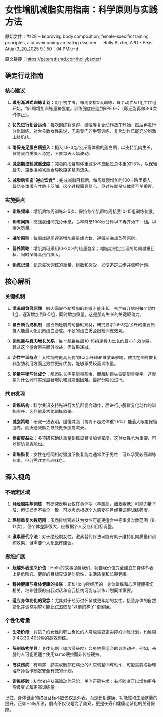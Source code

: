 # 女性增肌减脂实用指南：科学原则与实践方法

原始文件：#228 ‒ Improving body composition, female-specific training principles, and overcoming an eating disorder ｜ Holly Baxter, APD - Peter Attia (3_20_2025 9：50：04 PM).md

原文链接：https://peterattiamd.com/hollybaxter/

## 确定行动指南

### 核心建议

1. **采用渐进式训练计划**：对于初学者，每周安排3天训练，每个动作从1组工作组开始，每6周增加训练量和强度。训练强度应达到RPE 6-7（即还能再做3-4次时停止）。

2. **优先进行复合运动**：每次训练将深蹲、硬拉等复合动作放在开始，然后再进行分化训练。对大多数女性来说，无需专门的手臂训练，复合动作已能充分刺激上肢肌肉。

3. **确保充足蛋白质摄入**：摄入1.8-3克/公斤瘦体重的蛋白质，以支持肌肉生长。保持蛋白质摄入稳定，不要每天大幅波动。

4. **减脂期控制减重速度**：减脂阶段每周体重减少不应超过总体重的1.5%，以保留肌肉。更激进的减重会导致更多肌肉流失。

5. **减脂后实施"逆向饮食"**：完成减脂目标后，每周缓慢增加约100卡路里摄入，帮助身体适应并防止反弹。这个过程需要耐心，但对长期保持体重至关重要。

### 实施要点

- **训练频率**：增肌期每周训练3-5次，保持每个肌群每周接受10-15组训练刺激。
  
- **训练间隔**：高强度组间充分休息，心率降至100次/分钟以下再开始下一组，以确保质量。
  
- **进阶原则**：每周或隔周逐渐增加重量或次数，遵循渐进超负荷原则。
  
- **营养策略**：增肌期可采用10-20%的热量盈余；减脂期制定合理的每周减重目标，同时保持高蛋白摄入。
  
- **训练记录**：记录每次训练的重量、组数和感受，以便追踪进步并调整计划。

## 核心解析

### 关键机制

1. **渐进超负荷原理**：肌肉需要不断增加的刺激才能生长。初学者开始时每个动作1组，逐渐增加到3-5组，同时增加重量，这是肌肉生长的关键驱动力。

2. **蛋白质合成机制**：蛋白质是肌肉的基础建材，研究显示1.8-3克/公斤的蛋白质摄入能最大化肌肉蛋白合成。不足的蛋白质会限制训练效果。

3. **训练量与肌肉增长关系**：每个肌群每周10-15组是肌肉生长的最小有效剂量。超过这个量会带来额外收益，但效果递减。

4. **女性生理特点**：女性拥有更高比例的I型肌纤维和雌激素影响，使其在训练恢复和脂肪利用方面比男性更有优势，能够承受较高训练量。

5. **能量平衡与体成分**：肌肉生长需要能量盈余，而脂肪损失需要能量赤字。这就是为什么同时实现显著增肌和减脂很困难，最好分阶段进行。

### 共识发现

- **训练结构**：科学共识支持先进行大肌群复合动作，后进行小肌群分化动作的训练顺序，这样能最大化训练效果。

- **减脂策略**：研究一致表明，缓慢减脂（每周不超过体重1.5%）能最大限度保留肌肉，而快速减脂会导致更多肌肉流失。

- **骨密度益处**：多项研究确认重量训练显著增加骨密度，这对女性尤为重要，可以预防骨质疏松。

- **训练恢复**：女性在相同相对强度下恢复能力通常优于男性，可以承受较高训练频率，但仍需注意合理休息。

## 深入视角

### 不确定区域

1. **月经周期与训练**：有研究表明女性在黄体期（孕酮高，雌激素低）可能力量下降，但证据尚不完全一致。可以考虑根据个人感受在月经期调整训练强度。

2. **理想重复次数范围**：虽然传统观点认为女性可能更适合中等重复次数范围（8-12次），但个体差异很大，应根据个人反应和目标调整。

3. **激素替代疗法**：对于绝经期女性，激素替代疗法可能有助于维持肌肉质量和训练效果，但需要个人化医疗建议。

### 思维扩展

- **超越外表定义价值**：Holly的故事提醒我们，将自我价值完全建立在身体外表上是危险的。健康的目标应该是功能性、生活质量和长期健康。

- **精神健康与身体健康的关联**：正如Holly所经历的，身体训练和心理健康密切相关。培养健康的自我对话和自我接纳可能与训练计划同样重要。

- **适应身体变化的观念**：尤其对于经历过怀孕或更年期的女性，接受身体的自然变化并调整期望可能比试图恢复"以前的样子"更健康。

### 个性化考量

- **生活阶段**：有孩子的女性和职业繁忙的人可能需要更实际的训练计划，如每周3-4次30-40分钟的高效训练。

- **解剖结构差异**：身体比例（如股骨长度）会影响最适合的训练动作。例如，长腿的人可能更适合使用sumo硬拉而非传统硬拉。

- **既往伤病**：有肩部、膝盖或髋部伤病史的人应调整训练动作，可能需要与物理治疗师合作制定安全有效的计划。

- **训练经验**：初学者应从基础动作开始，关注正确技术；有经验者可以增加更多高级变式和更高训练量。

记住，身体健康的终极目标不应仅仅是外表，而是长期健康、功能性和生活质量的提升。正如Holly所说，肌肉不仅仅是为了美观，更是长寿和健康老龄化的关键保障。